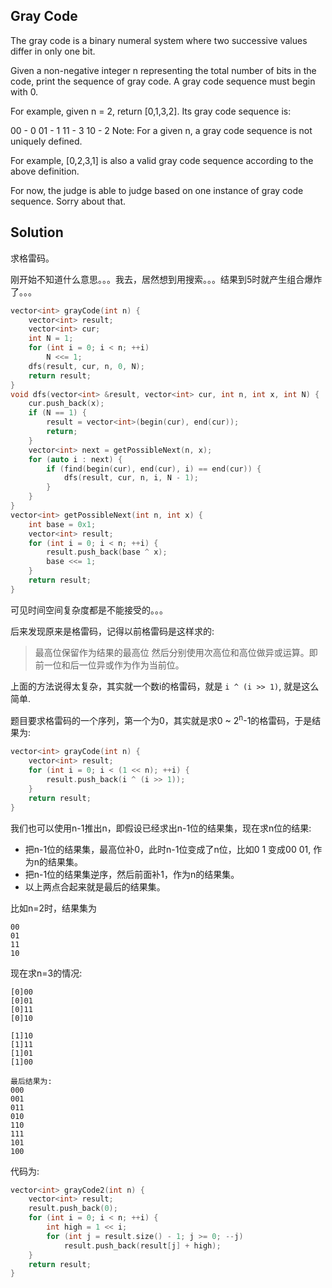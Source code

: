 ## Gray Code

The gray code is a binary numeral system where two successive values differ in only one bit.

Given a non-negative integer n representing the total number of bits in the code, print the sequence of gray code. A gray code sequence must begin with 0.

For example, given n = 2, return [0,1,3,2]. Its gray code sequence is:

00 - 0
01 - 1
11 - 3
10 - 2
Note:
For a given n, a gray code sequence is not uniquely defined.

For example, [0,2,3,1] is also a valid gray code sequence according to the above definition.

For now, the judge is able to judge based on one instance of gray code sequence. Sorry about that.

## Solution

求格雷码。

刚开始不知道什么意思。。。我去，居然想到用搜索。。。结果到5时就产生组合爆炸了。。。

```cpp
vector<int> grayCode(int n) {
	vector<int> result;
	vector<int> cur;
	int N = 1;
	for (int i = 0; i < n; ++i)
		N <<= 1;
	dfs(result, cur, n, 0, N);
	return result;
}
void dfs(vector<int> &result, vector<int> cur, int n, int x, int N) { 
	cur.push_back(x);
	if (N == 1) {
		result = vector<int>(begin(cur), end(cur));
		return;
	}
	vector<int> next = getPossibleNext(n, x);
	for (auto i : next) {
		if (find(begin(cur), end(cur), i) == end(cur)) {
			dfs(result, cur, n, i, N - 1);
		}
	}
}
vector<int> getPossibleNext(int n, int x) {
	int base = 0x1;
	vector<int> result;
	for (int i = 0; i < n; ++i) {
		result.push_back(base ^ x);
		base <<= 1;
	}
	return result;
}
```

可见时间空间复杂度都是不能接受的。。。

后来发现原来是格雷码，记得以前格雷码是这样求的:
> 最高位保留作为结果的最高位
> 然后分别使用次高位和高位做异或运算。即前一位和后一位异或作为作为当前位。

上面的方法说得太复杂，其实就一个数i的格雷码，就是 `i ^ (i >> 1)`, 就是这么简单.

题目要求格雷码的一个序列，第一个为0，其实就是求0 ~ 2<sup>n</sup>-1的格雷码，于是结果为:

```cpp
vector<int> grayCode(int n) {
	vector<int> result;
	for (int i = 0; i < (1 << n); ++i) {
		result.push_back(i ^ (i >> 1));
	}
	return result;
}
```

我们也可以使用n-1推出n，即假设已经求出n-1位的结果集，现在求n位的结果:

* 把n-1位的结果集，最高位补0，此时n-1位变成了n位，比如0 1 变成00 01, 作为n的结果集。
* 把n-1位的结果集逆序，然后前面补1，作为n的结果集。
* 以上两点合起来就是最后的结果集。

比如n=2时，结果集为

```
00
01
11
10
```

现在求n=3的情况:

```
[0]00
[0]01
[0]11
[0]10

[1]10
[1]11
[1]01
[1]00

最后结果为:
000
001
011
010
110
111
101
100
```

代码为:

```cpp
vector<int> grayCode2(int n) {
	vector<int> result;
	result.push_back(0);
	for (int i = 0; i < n; ++i) {
		int high = 1 << i;
		for (int j = result.size() - 1; j >= 0; --j)
			result.push_back(result[j] + high);
	}
	return result;
}
```
